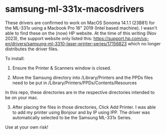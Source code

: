 # samsung-ml-331x-macosdrivers
These drivers are confirmed to work on MacOS Sonoma 14.1.1 (23B81) for the ML-331x using a Macbook Pro 16" 2019 (Intel based machine). I wasn't able to find these on the (now) HP website.
At the time of this writing (Nov 2023), the support website only listed this: https://support.hp.com/us-en/drivers/samsung-ml-3310-laser-printer-series/17156823 which no longer distributes the driver files.

To install:
1) Ensure the Printer & Scanners window is closed. 

2) Move the Samsung directory into /Library/Printers
and the PPDs files need to be put in /Library/Printers/PPDs/Contents/Resources

In this repo, these directories are in the respective directories intended to be on your mac.

3) After placing the files in those directories, Click Add Printer. I was able to add my printer using Bonjour and by IP using IPP. The driver was automatically selected to be the Samsung ML-331x Series. 

Use at your own risk!
